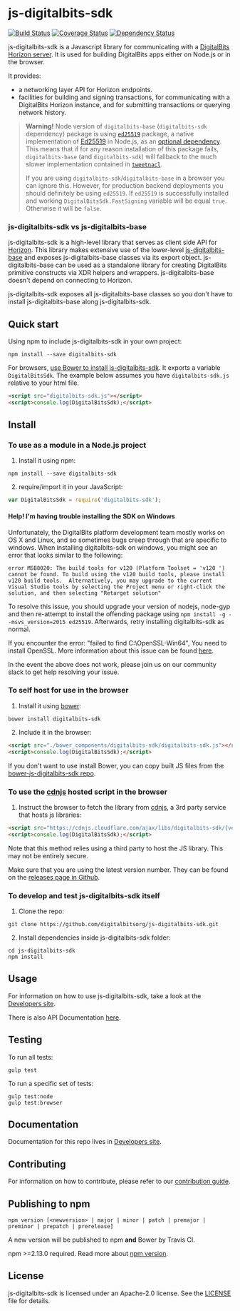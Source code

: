 # js-digitalbits-sdk
[![Build Status](https://travis-ci.com/digitalbitsorg/js-digitalbits-sdk.svg?branch=master)](https://travis-ci.com/digitalbitsorg/js-digitalbits-sdk)
[![Coverage Status](https://coveralls.io/repos/digitalbits/js-digitalbits-sdk/badge.svg?branch=master&service=github)](https://coveralls.io/github/digitalbitsorg/js-digitalbits-sdk?branch=master)
[![Dependency Status](https://david-dm.org/digitalbitsorg/js-digitalbits-sdk.svg)](https://david-dm.org/digitalbitsorg/js-digitalbits-sdk)



js-digitalbits-sdk is a Javascript library for communicating with a [DigitalBits Horizon server](https://github.com/digitalbitsorg/horizon). It is used for building DigitalBits apps either on Node.js or in the browser.

It provides:
- a networking layer API for Horizon endpoints.
- facilities for building and signing transactions, for communicating with a DigitalBits Horizon instance, and for submitting transactions or querying network history.

> **Warning!** Node version of `digitalbits-base` (`digitalbits-sdk` dependency) package is using [`ed25519`](https://www.npmjs.com/package/ed25519) package, a native implementation of [Ed25519](https://ed25519.cr.yp.to/) in Node.js, as an [optional dependency](https://docs.npmjs.com/files/package.json#optionaldependencies). This means that if for any reason installation of this package fails, `digitalbits-base` (and `digitalbits-sdk`) will fallback to the much slower implementation contained in [`tweetnacl`](https://www.npmjs.com/package/tweetnacl).
>
> If you are using `digitalbits-sdk`/`digitalbits-base` in a browser you can ignore this. However, for production backend deployments you should definitely be using `ed25519`. If `ed25519` is successfully installed and working `DigitalBitsSdk.FastSigning` variable will be equal `true`. Otherwise it will be `false`.

### js-digitalbits-sdk vs js-digitalbits-base

js-digitalbits-sdk is a high-level library that serves as client side API for [Horizon](https://github.com/digitalbitsorg/horizon). This library makes extensive use of the lower-level [js-digitalbits-base](https://github.com/digitalbitsorg/js-digitalbits-base) and exposes js-digitalbits-base classes via its export object.  js-digitalbits-base can be used as a standalone library for creating DigitalBits primitive constructs via XDR helpers and wrappers. js-digitalbits-base doesn't depend on connecting to Horizon.

js-digitalbits-sdk exposes all js-digitalbits-base classes so you don't have to install js-digitalbits-base along js-digitalbits-sdk.

## Quick start

Using npm to include js-digitalbits-sdk in your own project:
```shell
npm install --save digitalbits-sdk
```

For browsers, [use Bower to install js-digitalbits-sdk](#to-self-host-for-use-in-the-browser). It exports a
variable `DigitalBitsSdk`. The example below assumes you have `digitalbits-sdk.js`
relative to your html file.

```html
<script src="digitalbits-sdk.js"></script>
<script>console.log(DigitalBitsSdk);</script>

```

## Install

### To use as a module in a Node.js project
1. Install it using npm:
  ```shell
  npm install --save digitalbits-sdk
  ```

2. require/import it in your JavaScript:
  ```js
  var DigitalBitsSdk = require('digitalbits-sdk');
  ```

#### Help! I'm having trouble installing the SDK on Windows

Unfortunately, the DigitalBits platform development team mostly works on OS X and Linux, and so sometimes bugs creep through that are specific to windows.  When installing digitalbits-sdk on windows, you might see an error that looks similar to the following:

```shell
error MSB8020: The build tools for v120 (Platform Toolset = 'v120 ') cannot be found. To build using the v120 build tools, please install v120 build tools.  Alternatively, you may upgrade to the current Visual Studio tools by selecting the Project menu or right-click the solution, and then selecting "Retarget solution"
```

To resolve this issue, you should upgrade your version of nodejs, node-gyp and then re-attempt to install the offending package using `npm install -g --msvs_version=2015 ed25519`.  Afterwards, retry installing digitalbits-sdk as normal.

If you encounter the error: "failed to find C:\OpenSSL-Win64", You need to install OpenSSL. More information about this issue can be found [here](https://github.com/nodejs/node-gyp/wiki/Linking-to-OpenSSL).

In the event the above does not work, please join us on our community slack to get help resolving your issue.

### To self host for use in the browser
1. Install it using [bower](http://bower.io):

  ```shell
  bower install digitalbits-sdk
  ```

2. Include it in the browser:

  ```html
  <script src="./bower_components/digitalbits-sdk/digitalbits-sdk.js"></script>
  <script>console.log(DigitalBitsSdk);</script>
  ```

If you don't want to use install Bower, you can copy built JS files from the [bower-js-digitalbits-sdk repo](https://github.com/digitalbitsorg/bower-js-digitalbits-sdk).

### To use the [cdnjs](https://cdnjs.com/libraries/digitalbits-sdk) hosted script in the browser
1. Instruct the browser to fetch the library from [cdnjs](https://cdnjs.com/libraries/digitalbits-sdk), a 3rd party service that hosts js libraries:

  ```html
  <script src="https://cdnjs.cloudflare.com/ajax/libs/digitalbits-sdk/{version}/digitalbits-sdk.js"></script>
  <script>console.log(DigitalBitsSdk);</script>
  ```

Note that this method relies using a third party to host the JS library. This may not be entirely secure.

Make sure that you are using the latest version number. They can be found on the [releases page in Github](https://github.com/digitalbitsorg/js-digitalbits-sdk/releases).

### To develop and test js-digitalbits-sdk itself
1. Clone the repo:
  ```shell
  git clone https://github.com/digitalbitsorg/js-digitalbits-sdk.git
  ```

2. Install dependencies inside js-digitalbits-sdk folder:
  ```shell
  cd js-digitalbits-sdk
  npm install
  ```

## Usage
For information on how to use js-digitalbits-sdk, take a look at the [Developers site](https://developer.digitalbits.io/js-digitalbits-sdk/reference/index.html).

There is also API Documentation [here](https://developer.digitalbits.io/reference/).

## Testing
To run all tests:
```shell
gulp test
```

To run a specific set of tests:
```shell
gulp test:node
gulp test:browser
```

## Documentation
Documentation for this repo lives in [Developers site](https://developer.digitalbits.io/js-digitalbits-sdk/reference/index.html).

## Contributing
For information on how to contribute, please refer to our [contribution guide](https://github.com/digitalbitsorg/js-digitalbits-sdk/blob/master/CONTRIBUTING.md).

## Publishing to npm
```
npm version [<newversion> | major | minor | patch | premajor | preminor | prepatch | prerelease]
```
A new version will be published to npm **and** Bower by Travis CI.

npm >=2.13.0 required.
Read more about [npm version](https://docs.npmjs.com/cli/version).

## License
js-digitalbits-sdk is licensed under an Apache-2.0 license. See the [LICENSE](https://github.com/digitalbitsorg/js-digitalbits-sdk/blob/master/LICENSE) file for details.
